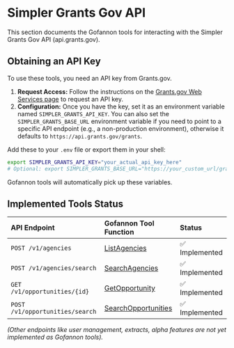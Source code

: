 # Simpler Grants Gov API

This section documents the Gofannon tools for interacting with the Simpler Grants Gov API (api.grants.gov).

## Obtaining an API Key

To use these tools, you need an API key from Grants.gov.

1.  **Request Access:** Follow the instructions on the [Grants.gov Web Services page](https://www.grants.gov/web-services) to request an API key.
2.  **Configuration:** Once you have the key, set it as an environment variable named `SIMPLER_GRANTS_API_KEY`. You can also set the `SIMPLER_GRANTS_BASE_URL` environment variable if you need to point to a specific API endpoint (e.g., a non-production environment), otherwise it defaults to `https://api.grants.gov/grants`.

Add these to your `.env` file or export them in your shell:

```bash  
export SIMPLER_GRANTS_API_KEY="your_actual_api_key_here"
# Optional: export SIMPLER_GRANTS_BASE_URL="https://your_custom_url/grants"
```

Gofannon tools will automatically pick up these variables.

## Implemented Tools Status

| API Endpoint              | Gofannon Tool Function                      | Status                   |  
| :------------------------ | :------------------------------------------ | :----------------------- |  
| `POST /v1/agencies`       | [ListAgencies](list_agencies.md)            | :white_check_mark: Implemented |  
| `POST /v1/agencies/search`| [SearchAgencies](search_agencies.md)        | :white_check_mark: Implemented |  
| `GET /v1/opportunities/{id}`| [GetOpportunity](get_opportunity.md)        | :white_check_mark: Implemented |  
| `POST /v1/opportunities/search`| [SearchOpportunities](search_opportunities.md)| :white_check_mark: Implemented |  

*(Other endpoints like user management, extracts, alpha features are not yet implemented as Gofannon tools).*  